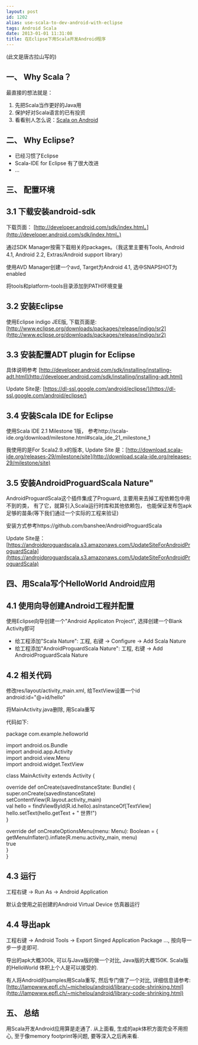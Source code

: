```yaml
---
layout: post
id: 1202
alias: use-scala-to-dev-android-with-eclipse
tags: Android Scala
date: 2013-01-01 11:31:08
title: 在Eclipse下用Scala开发Android程序
---
```


(此文是唐古拉山写的)

## 一、 Why Scala？

最直接的想法就是：

1.  先把Scala当作更好的Java用
2.  保护好对Scala语言的已有投资
3.  看看别人怎么说：[Scala on Android](http://www.slideshare.net/jakub.kahovec/scala-on-android-12657430)

## 二、 Why Eclipse?

*   已经习惯了Eclipse
*   Scala-IDE for Eclipse 有了很大改进
*   ...

## 三、 配置环境

## 3.1 下载安装android-sdk

下载页面： [http://developer.android.com/sdk/index.html。](http://developer.android.com/sdk/index.html。)

通过SDK Manager按需下载相关的packages。（我这里主要有Tools, Android 4.1, Android 2.2, Extras/Android support library）

使用AVD Manager创建一个avd, Target为Android 4.1, 选中SNAPSHOT为enabled

将tools和platform-tools目录添加到PATH环境变量

## 3.2 安装Eclipse

使用Eclipse indigo JEE版, 下载页面是: [http://www.eclipse.org/downloads/packages/release/indigo/sr2](http://www.eclipse.org/downloads/packages/release/indigo/sr2)

## 3.3 安装配置ADT plugin for Eclipse

具体说明参考 [http://developer.android.com/sdk/installing/installing-adt.html](http://developer.android.com/sdk/installing/installing-adt.html)

Update Site是: [https://dl-ssl.google.com/android/eclipse/](https://dl-ssl.google.com/android/eclipse/)

## 3.4 安装Scala IDE for Eclipse

使用Scala IDE 2.1 Milestone 1版， 参考http://scala-ide.org/download/milestone.html#scala_ide_21_milestone_1

我使用的是For Scala2.9.x的版本, Update Site 是：[http://download.scala-ide.org/releases-29/milestone/site](http://download.scala-ide.org/releases-29/milestone/site)

## 3.5 安装AndroidProguardScala Nature"

AndroidProguardScala这个插件集成了Proguard, 主要用来去掉工程依赖包中用不到的类， 有了它，就算引入Scala运行时库和其他依赖包， 也能保证发布包apk足够的苗条(等下我们通过一个实际的工程来验证)

安装方式参考https://github.com/banshee/AndroidProguardScala

Update Site是：[https://androidproguardscala.s3.amazonaws.com/UpdateSiteForAndroidProguardScala](https://androidproguardscala.s3.amazonaws.com/UpdateSiteForAndroidProguardScala)

## 四、用Scala写个HelloWorld Android应用

## 4.1 使用向导创建Android工程并配置

使用Eclipse向导创建一个"Android Applicaton Project", 选择创建一个Blank Activity即可

*   给工程添加"Scala Nature": 工程, 右键 -> Configure -> Add Scala Nature
*   给工程添加"AndroidProguardScala Nature": 工程, 右键 -> Add AndroidProguardScala Nature

## 4.2 相关代码

修改res/layout/activity_main.xml, 给TextView设置一个id android:id="@+id/hello"

将MainActivity.java删除, 用Scala重写

代码如下:

<div class="mycode">

package com.example.helloworld

import android.os.Bundle     
import android.app.Activity      
import android.view.Menu      
import android.widget.TextView

class MainActivity extends Activity {

  override def onCreate(savedInstanceState: Bundle) {     
    super.onCreate(savedInstanceState)      
    setContentView(R.layout.activity_main)      
    val hello = findViewById(R.id.hello).asInstanceOf[TextView]      
    hello.setText(hello.getText + " 世界!")      
  }

  override def onCreateOptionsMenu(menu: Menu): Boolean = {     
    getMenuInflater().inflate(R.menu.activity_main, menu)      
    true      
  }      
}

</p></div>

## 4.3 运行

工程右键 -> Run As -> Android Application

默认会使用之前创建的Android Virtual Device 仿真器运行

## 4.4 导出apk

工程右键 -> Android Tools -> Export Singed Application Package ..., 按向导一步一步走即可.

导出的apk大概300k, 可以与Java版的做一个对比, Java版的大概150K. Scala版的HelloWorld 体积上个人是可以接受的.

有人将Android的samples用Scala重写, 然后专门做了一个对比, 详细信息请参考: [http://lampwww.epfl.ch/~michelou/android/library-code-shrinking.html](http://lampwww.epfl.ch/~michelou/android/library-code-shrinking.html)

## 五、 总结

用Scala开发Android应用算是走通了. 从上面看, 生成的apk体积方面完全不用担心, 至于像memory footprint等问题, 要等深入之后再来看.
